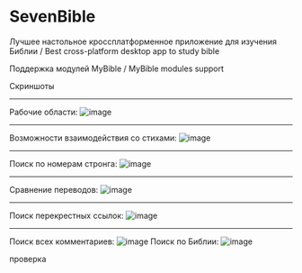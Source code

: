 # SevenBible

Лучшее настольное кроссплатформенное приложение для изучения Библии / Best cross-platform desktop app to study bible

Поддержка модулей MyBible / MyBible modules support

Скриншоты

---

Рабочие области:
![image](https://user-images.githubusercontent.com/93146235/153063422-5e78b932-2a5f-4175-8a28-79c5307afad8.png)

---

Возможности взаимодействия со стихами:
![image](https://user-images.githubusercontent.com/93146235/153063784-fc6a0b8a-bd40-4dfc-941b-c6816b0b14d7.png)

---

Поиск по номерам стронга:
![image](https://user-images.githubusercontent.com/93146235/153063949-580a8a27-125a-4f84-be5d-1d2075aa2809.png)

---

Сравнение переводов:
![image](https://user-images.githubusercontent.com/93146235/153064231-19bb044a-df32-4133-9508-0b485257983f.png)

---

Поиск перекрестных ссылок:
![image](https://user-images.githubusercontent.com/93146235/153064574-1d591efc-a9be-46ec-9241-741218dbfc65.png)

---

Поиск всех комментариев:
![image](https://user-images.githubusercontent.com/93146235/153064427-a5851f33-831a-4884-8b21-125a096d7f91.png)
Поиск по Библии:
![image](https://user-images.githubusercontent.com/93146235/153064732-aab15878-dd13-4ae4-b32f-eb2a8a44f221.png)

проверка

